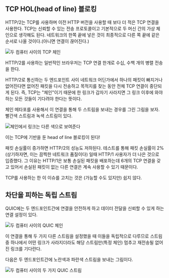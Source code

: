 <!--
## TCP head of line blocking

HTTP/2 is done over TCP and with much fewer TCP connections than when using
earlier HTTP versions. TCP is a protocol for reliable transfers and you can
basically think of it as an imaginary chain between two machines. What is
being put out on the network in one end will end up in the other end, in the
same order - eventually. (Or the connection breaks.)

![a TCP chain between two computers](../images/tcp-chain.png)

With HTTP/2, typical browsers do tens or hundreds of parallel transfers over
a single TCP connection.

If a single packet is dropped, or lost in the network somewhere between two
endpoints that speak HTTP/2, it means the entire TCP connection is brought to
a halt while the lost packet is re-transmitted and finds its way to
the destination. Since TCP is this "chain", it means that if one link is
suddenly missing, everything that would come after the lost link needs to
wait.

An illustration using the chain metaphor when sending two streams over this
connection. A red stream and a green stream:

![the chain showing links in different colors](../images/tcp-chain-streams.png)

It becomes a TCP-based head of line block!

As the packet loss rate increases, HTTP/2 performs less and less well. At 2%
packet loss (which is a terrible network quality, mind you), tests have proven
that HTTP/1 users are usually better off - because they typically have up to
six TCP connections to distribute lost packets over. This means for every lost
packet the other connections can still continue.

Fixing this issue is not easy, if at all possible, with TCP.
-->

## TCP HOL(head of line) 블로킹

HTTP/2는 TCP를 사용하며 이전 HTTP 버전을 사용할 때 보다 더 적은 TCP 연결을 사용한다. TCP는
신뢰할 수 있는 전송 프로토콜이고 기본적으로 두 머신 간의 가상 체인으로 생각해도 된다. 네트워크의 한쪽
끝에 넣은 것이 최종적으로 다른 쪽 끝에 같은 순서로 나올 것이다.(아니면 연결이 끊어진다.)

![두 컴퓨터 사이의 TCP 체인](../images/tcp-chain.png)

HTTP/2를 사용하는 일반적인 브라우저는 TCP 연결 한개로 수십, 수백 개의 병렬 전송을 한다.

HTTP/2로 통신하는 두 엔드포인트 사이 네트워크 어딘가에서 하나의 패킷이 빠지거나 없어진다면
없어진 패킷을 다시 전송하고 목적지를 찾는 동안 전체 TCP 연결이 중단되게 된다.
즉, TCP는 "체인"이기 때문에 한 링크가 갑자기 사라지면 그 링크 이후에 와야 하는 모든 것들이 기다려야
한다는 뜻이다.

체인 메타포를 사용해서 이 연결을 통해 두 스트림을 보내는 경우를 그린 그림을 보자.
빨간색 스트림과 녹색 스트림이 있다.

![체인에서 링크는 다른 색으로 보여준다](../images/tcp-chain-streams.png)

이는 TCP에 기반을 둔 head of line 블로킹이 된다!

패킷 손실률이 증가하면 HTTP/2의 성능도 저하된다. 테스트를 통해 패킷 손실률이 2%(상기하자면, 이는 끔찍한
네트워크 품질이다) 일때 HTTP/1 사용자가 더 나은 것으로 입증했다. 그 이유는 HTTP/1은 보통 손실된 패킷을
배포하는데 6개의 TCP 연결을 갖고 있어서 손실된 패킷이 없는 다른 연결은 계속 사용할 수 있기 때문이다.

TCP를 사용하는 한 이 이슈를 고치는 것은 (가능할 수도 있지만) 쉽지 않다.

<!--
## Independent streams avoids the block

With QUIC there is still a connection setup between the two end-points that
makes the connection secure and the data delivery reliable.

![a QUIC chain between two computers](../images/tcp-chain.png)

When setting up two different streams over this connection, they are treated
independently so that if any link goes missing for one of the streams, only
that stream, that particular chain, has to pause and wait for the missing link
to get retransmitted.

Illustrated here with one yellow and one blue stream sent between two
end-points.

![two QUIC streams between two computers](../images/quic-chain-streams.png)
-->

## 차단을 피하는 독립 스트림

QUIC에는 두 엔드포인트간에 연결을 안전하게 하고 데이터 전달을 신뢰할 수 있게 하는 연결 설정이 있다.

![두 컴퓨터 사이의 QUIC 체인](../images/tcp-chain.png)

이 연결을 통해 두 가지 다른 스트림을 설정했을 때 이들을 독립적으로 다루므로 스트림 중 하나에서
어떤 링크가 사라지더라도 해당 스트림만(특정 체인) 멈추고 재전송될 없어진 링크를 기다란다.

다음은 두 엔드포인트간에 노란색과 파란색 스트림을 보내는 그림이다.

![두 컴퓨터 사이의 두 가지 QUIC 스트림](../images/quic-chain-streams.png)

